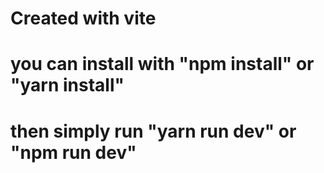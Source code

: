 # Created with vite

# you can install with "npm install" or "yarn install"

# then simply run "yarn run dev" or "npm run dev"

